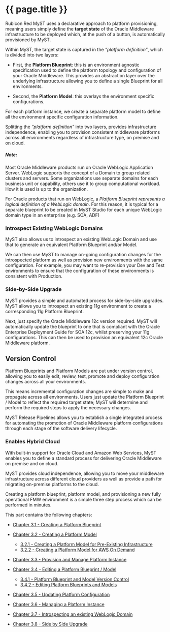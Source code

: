 # {{ page.title }}

Rubicon Red MyST uses a declarative approach to platform provisioning, meaning users simply define the **target state** of the Oracle Middleware infrastructure to be deployed which, at the push of a button, is automatically provisioned by MyST.

Within MyST, the target state is captured in the *“platform definition”*, which is divided into two layers:

* First, the **Platform Blueprint**: this is an environment agnostic specification used to define the platform topology and configuration of your Oracle Middleware. This provides an abstraction layer over the underlying infrastructure allowing you to define a single Blueprint for all environments.

* Second, the **Platform Model**: this overlays the environment specific configurations.

For each platform instance, we create a separate platform model to define all the environment specific configuration information.

Splitting the *“platform definition”* into two layers, provides infrastructure independence, enabling you to provision consistent middleware platforms across all environments regardless of infrastructure type, on premise and on cloud.

##### Note:

Most Oracle Middleware products run on Oracle WebLogic Application Server. WebLogic supports the concept of a Domain to group related clusters and servers. Some organizations use separate domains for each business unit or capability, others use it to group computational workload. How it is used is up to the organization. 

For Oracle products that run on WebLogic, a *Platform Blueprint represents a logical definition of a WebLogic domain*. For this reason, it is typical for a separate blueprint to be created in MyST Studio for each unique WebLogic domain type in an enterprise (e.g. SOA, ADF)

### Introspect Existing WebLogic Domains

MyST also allows us to introspect an existing WebLogic Domain and use that to generate an equivalent Platform Blueprint and/or Model. 

We can then use MyST to manage on-going configuration changes for the introspected platform as well as provision new environments with the same configuration. For example, you may want to re-provision your Dev and Test environments to ensure that the configuration of these environments is consistent with Production.

### Side-by-Side Upgrade

MyST provides a simple and automated process for side-by-side upgrades. MyST allows you to introspect an existing 11g environment to create a corresponding 11g Platform Blueprint.

Next, just specify the Oracle Middleware 12c version required. MyST will automatically update the blueprint to one that is compliant with the Oracle Enterprise Deployment Guide for SOA 12c, whilst preserving your 11g configurations. This can then be used to provision an equivalent 12c Oracle Middleware platform.

## Version Control

Platform Blueprints and Platform Models are put under version control, allowing you to easily edit, review, test, promote and deploy configuration changes across all your environments.

This means incremental configuration changes are simple to make and propagate across all environments. Users just update the Platform Blueprint / Model to reflect the required target state; MyST will determine and perform the required steps to apply the necessary changes. 

MyST Release Pipelines allows you to establish a single integrated process for automating the promotion of Oracle Middleware platform configurations through each stage of the software delivery lifecycle.

### Enables Hybrid Cloud

With built-in support for Oracle Cloud and Amazon Web Services, MyST enables you to define a standard process for delivering Oracle Middleware on premise and on cloud.

MyST provides cloud independence, allowing you to move your middleware infrastructure across different cloud providers as well as provide a path for migrating on-premise platforms to the cloud.

Creating a platform blueprint, platform model, and provisioning a new fully operational FMW environment is a simple three step process which can be performed in minutes.

This part contains the following chapters:

* [Chapter 3.1 - Creating a Platform Blueprint](/platform/blueprints/README.md)   

* [Chapter 3.2 - Creating a Platform Model](/platform/models/README.md)
    * [3.2.1 - Creating a Platform Model for Pre-Existing Infrastructure](/platform/blueprints/pre-existing/README.md)
    * [3.2.2 - Creating a Platform Model for AWS On Demand](/platform/blueprints/on-demand-aws/README.md)


* [Chapter 3.3 - Provision and Manage Platform Instance](/platform/provisioning/README.md)

* [Chapter 3.4 - Editing a Platform Blueprint / Model](/platform/definitions/README.md)
    * [3.4.1 - Platform Blueprint and Model Version Control](/platform/definitions/version-control/README.md)
    * [3.4.2 - Editing Platform Blueprints and Models](/platform/definitions/editor/README.md)


* [Chapter 3.5 - Updating Platform Configuration](/platform/update/README.md)

* [Chapter 3.6 - Managing a Platform Instance](/platform/management/README.md)

* [Chapter 3.7 - Introspecting an existing WebLogic Domain](/platform/introspection/README.md)

* [Chapter 3.8 - Side by Side Upgrade](/platform/upgrade/README.md)

